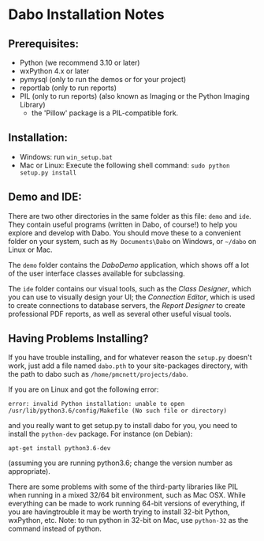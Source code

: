 Dabo Installation Notes
====================================

Prerequisites:
--------------
 * Python (we recommend 3.10 or later)
 * wxPython 4.x or later
 * pymysql (only to run the demos or for your project)
 * reportlab (only to run reports)
 * PIL (only to run reports) (also known as Imaging or the Python Imaging Library)
   - the 'Pillow' package is a PIL-compatible fork.

Installation:
-------------
 * Windows: run ```win_setup.bat```
 * Mac or Linux: Execute the following shell command: ```sudo python setup.py install```

Demo and IDE:
-------------
There are two other directories in the same folder as this file: ```demo``` and ```ide```. They contain useful programs (written in Dabo, of course!) to help you explore and develop with Dabo. You should move these to a convenient folder on your system, such as ```My Documents\Dabo``` on Windows, or ```~/dabo``` on Linux or Mac.

The ```demo``` folder contains the *DaboDemo* application, which shows off a lot of the user interface classes available for subclassing. 

The ```ide``` folder contains our visual tools, such as the *Class Designer*, which you can use to visually design your UI; the *Connection Editor*, which is used to create connections to database servers, the *Report Designer* to create professional PDF reports, as well as several other useful visual tools.

Having Problems Installing?
---------------------------
If you have trouble installing, and for whatever reason the ```setup.py``` doesn't work, just add a file named ```dabo.pth``` to your site-packages directory, with the path to dabo such as ```/home/pmcnett/projects/dabo```.

If you are on Linux and got the following error:
```
error: invalid Python installation: unable to open /usr/lib/python3.6/config/Makefile (No such file or directory)
```

and you really want to get setup.py to install dabo for you, you need to install the ```python-dev``` package. For instance (on Debian):

```
apt-get install python3.6-dev
```

(assuming you are running python3.6; change the version number as appropriate).

There are some problems with some of the third-party libraries like PIL when running in a mixed 32/64 bit environment, such as Mac OSX. While everything can be made to work running 64-bit versions of everything, if you are havingtrouble it may be worth trying to install 32-bit Python, wxPython, etc. Note: to run python in 32-bit on Mac, use ```python-32``` as the command instead of python.

